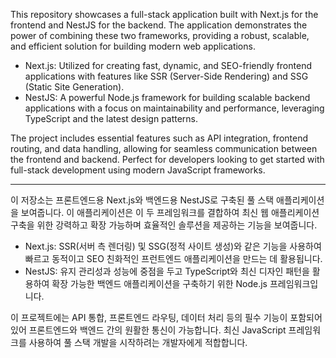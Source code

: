 This repository showcases a full-stack application built with Next.js for the frontend and NestJS for the backend.
The application demonstrates the power of combining these two frameworks, providing a robust, scalable, and efficient solution for building modern web applications.

- Next.js: Utilized for creating fast, dynamic, and SEO-friendly frontend applications with features like SSR (Server-Side Rendering) and SSG (Static Site Generation).
- NestJS: A powerful Node.js framework for building scalable backend applications with a focus on maintainability and performance, leveraging TypeScript and the latest design patterns.

The project includes essential features such as API integration, frontend routing, and data handling, allowing for seamless communication between the frontend and backend.
Perfect for developers looking to get started with full-stack development using modern JavaScript frameworks.

---

이 저장소는 프론트엔드용 Next.js와 백엔드용 NestJS로 구축된 풀 스택 애플리케이션을 보여줍니다.
이 애플리케이션은 이 두 프레임워크를 결합하여 최신 웹 애플리케이션 구축을 위한 강력하고 확장 가능하며 효율적인 솔루션을 제공하는 기능을 보여줍니다.

- Next.js: SSR(서버 측 렌더링) 및 SSG(정적 사이트 생성)와 같은 기능을 사용하여 빠르고 동적이고 SEO 친화적인 프런트엔드 애플리케이션을 만드는 데 활용됩니다.
- NestJS: 유지 관리성과 성능에 중점을 두고 TypeScript와 최신 디자인 패턴을 활용하여 확장 가능한 백엔드 애플리케이션을 구축하기 위한 Node.js 프레임워크입니다.
  
이 프로젝트에는 API 통합, 프론트엔드 라우팅, 데이터 처리 등의 필수 기능이 포함되어 있어 프론트엔드와 백엔드 간의 원활한 통신이 가능합니다.
최신 JavaScript 프레임워크를 사용하여 풀 스택 개발을 시작하려는 개발자에게 적합합니다.
